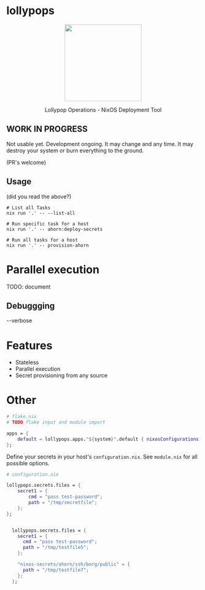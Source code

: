 # lollypops
<p align="center">
  <img src="https://user-images.githubusercontent.com/1719781/176172739-1ee4447e-a758-432f-9a53-22c17f2d3319.svg" height="200"/>
</p>
<p align="center">
  Lollypop Operations - NixOS Deployment Tool
</p>



## WORK IN PROGRESS

Not usable yet. Development ongoing. It may change and any time. It may destroy
your system or burn everything to the ground.

(PR's welcome)

## Usage

(did you read the above?)

```
# List all Tasks
nix run '.' -- --list-all

# Run specific task for a host
nix run '.' -- ahorn:deploy-secrets

# Run all tasks for a host
nix run '.' -- provision-ahorn
```

# Parallel execution

TODO: document

## Debuggging
--verbose


# Features
- Stateless
- Parallel execution
- Secret provisioning from any source

# Other

```nix
# flake.nix
# TODO flake input and module import

apps = {
	default = lollypops.apps."${system}".default { nixosConfigurations = self.nixosConfigurations; };
};
```

Define your secrets in your host's `configuration.nix`. See `module.nix` for all
possible options.

```nix
# configuration.nix

lollypops.secrets.files = {
	secret1 = {
		cmd = "pass test-password";
		path = "/tmp/secretfile";
	};
};


  lollypops.secrets.files = {
    secret1 = {
      cmd = "pass test-password";
      path = "/tmp/testfile5";
    };

    "nixos-secrets/ahorn/ssh/borg/public" = {
      path = "/tmp/testfile7";
    };
  };
```

